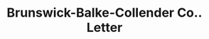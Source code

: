 ---
doi: 10.7916/D8GB3G0R
date_other: '1913'
date_other_textual: '1913'
form: correspondence
genre:
- Letters (correspondence)
name:
- Brunswick-Balke-Collender Co.
object_in_context_url: https://biggert.cul.columbia.edu/items/view/ave_biggert_00163
subject_hierarchical_geographic:
- Chicago, Illinois, United States
subject_name:
- Brunswick-Balke-Collender Co.
title: Brunswick-Balke-Collender Co.. Letter
sort_title: Brunswick-Balke-Collender Co.. Letter
call_number: ave_biggert_00163
coordinates:
- 41.83694444444445,-87.68472222222222
pid: ave_biggert_00163
identifiers: ave_biggert_00163
thumbnail: https://derivativo-1.library.columbia.edu/iiif/2/ldpd:345048/full/!256,256/0/native.jpg
permalink: "/items/ave_biggert_00163/"
layout: iiif-image-page
---